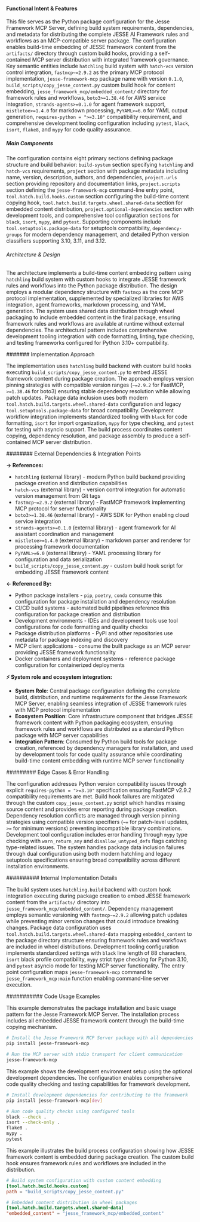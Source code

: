 <!-- CACHE_METADATA_START -->
<!-- Source File: {PROJECT_ROOT}/jesse-framework-mcp/pyproject.toml -->
<!-- Cached On: 2025-07-06T12:29:39.018002 -->
<!-- Source Modified: 2025-07-06T00:52:31.904461 -->
<!-- Cache Version: 1.0 -->
<!-- CACHE_METADATA_END -->

#### Functional Intent & Features

This file serves as the Python package configuration for the Jesse Framework MCP Server, defining build system requirements, dependencies, and metadata for distributing the complete JESSE AI Framework rules and workflows as an MCP-compatible server package. The configuration enables build-time embedding of JESSE framework content from the `artifacts/` directory through custom build hooks, providing a self-contained MCP server distribution with integrated framework governance. Key semantic entities include `hatchling` build system with `hatch-vcs` version control integration, `fastmcp~=2.9.2` as the primary MCP protocol implementation, `jesse-framework-mcp` package name with version `0.1.0`, `build_scripts/copy_jesse_content.py` custom build hook for content embedding, `jesse_framework_mcp/embedded_content/` directory for framework rules and workflows, `boto3>=1.38.46` for AWS service integration, `strands-agents>=0.1.0` for agent framework support, `mistletoe>=1.4.0` for markdown processing, `PyYAML>=6.0` for YAML output generation, `requires-python = ">=3.10"` compatibility requirement, and comprehensive development tooling configuration including `pytest`, `black`, `isort`, `flake8`, and `mypy` for code quality assurance.

##### Main Components

The configuration contains eight primary sections defining package structure and build behavior: `build-system` section specifying `hatchling` and `hatch-vcs` requirements, `project` section with package metadata including name, version, description, authors, and dependencies, `project.urls` section providing repository and documentation links, `project.scripts` section defining the `jesse-framework-mcp` command-line entry point, `tool.hatch.build.hooks.custom` section configuring the build-time content copying hook, `tool.hatch.build.targets.wheel.shared-data` section for embedded content distribution, `project.optional-dependencies` section with development tools, and comprehensive tool configuration sections for `black`, `isort`, `mypy`, and `pytest`. Supporting components include `tool.setuptools.package-data` for setuptools compatibility, `dependency-groups` for modern dependency management, and detailed Python version classifiers supporting 3.10, 3.11, and 3.12.

###### Architecture & Design

The architecture implements a build-time content embedding pattern using `hatchling` build system with custom hooks to integrate JESSE framework rules and workflows into the Python package distribution. The design employs a modular dependency structure with `fastmcp` as the core MCP protocol implementation, supplemented by specialized libraries for AWS integration, agent frameworks, markdown processing, and YAML generation. The system uses shared data distribution through wheel packaging to include embedded content in the final package, ensuring framework rules and workflows are available at runtime without external dependencies. The architectural pattern includes comprehensive development tooling integration with code formatting, linting, type checking, and testing frameworks configured for Python 3.10+ compatibility.

####### Implementation Approach

The implementation uses `hatchling` build backend with custom build hooks executing `build_scripts/copy_jesse_content.py` to embed JESSE framework content during package creation. The approach employs version pinning strategies with compatible version ranges (`~=2.9.2` for FastMCP, `>=1.38.46` for boto3) ensuring stable dependency resolution while allowing patch updates. Package data inclusion uses both modern `tool.hatch.build.targets.wheel.shared-data` configuration and legacy `tool.setuptools.package-data` for broad compatibility. Development workflow integration implements standardized tooling with `black` for code formatting, `isort` for import organization, `mypy` for type checking, and `pytest` for testing with asyncio support. The build process coordinates content copying, dependency resolution, and package assembly to produce a self-contained MCP server distribution.

######## External Dependencies & Integration Points

**→ References:**
- `hatchling` (external library) - modern Python build backend providing package creation and distribution capabilities
- `hatch-vcs` (external library) - version control integration for automatic version management from Git tags
- `fastmcp~=2.9.2` (external library) - FastMCP framework implementing MCP protocol for server functionality
- `boto3>=1.38.46` (external library) - AWS SDK for Python enabling cloud service integration
- `strands-agents>=0.1.0` (external library) - agent framework for AI assistant coordination and management
- `mistletoe>=1.4.0` (external library) - markdown parser and renderer for processing framework documentation
- `PyYAML>=6.0` (external library) - YAML processing library for configuration and data serialization
- `build_scripts/copy_jesse_content.py` - custom build hook script for embedding JESSE framework content

**← Referenced By:**
- Python package installers - `pip`, `poetry`, `conda` consume this configuration for package installation and dependency resolution
- CI/CD build systems - automated build pipelines reference this configuration for package creation and distribution
- Development environments - IDEs and development tools use tool configurations for code formatting and quality checks
- Package distribution platforms - PyPI and other repositories use metadata for package indexing and discovery
- MCP client applications - consume the built package as an MCP server providing JESSE framework functionality
- Docker containers and deployment systems - reference package configuration for containerized deployments

**⚡ System role and ecosystem integration:**
- **System Role**: Central package configuration defining the complete build, distribution, and runtime requirements for the Jesse Framework MCP Server, enabling seamless integration of JESSE framework rules with MCP protocol implementation
- **Ecosystem Position**: Core infrastructure component that bridges JESSE framework content with Python packaging ecosystem, ensuring framework rules and workflows are distributed as a standard Python package with MCP server capabilities
- **Integration Pattern**: Consumed by Python build tools for package creation, referenced by dependency managers for installation, and used by development tools for code quality assurance while coordinating build-time content embedding with runtime MCP server functionality

######### Edge Cases & Error Handling

The configuration addresses Python version compatibility issues through explicit `requires-python = ">=3.10"` specification ensuring FastMCP v2.9.2 compatibility requirements are met. Build hook failures are mitigated through the custom `copy_jesse_content.py` script which handles missing source content and provides error reporting during package creation. Dependency resolution conflicts are managed through version pinning strategies using compatible version specifiers (`~=` for patch-level updates, `>=` for minimum versions) preventing incompatible library combinations. Development tool configuration includes error handling through `mypy` type checking with `warn_return_any` and `disallow_untyped_defs` flags catching type-related issues. The system handles package data inclusion failures through dual configuration using both modern hatchling and legacy setuptools specifications ensuring broad compatibility across different installation environments.

########## Internal Implementation Details

The build system uses `hatchling.build` backend with custom hook integration executing during package creation to embed JESSE framework content from the `artifacts/` directory into `jesse_framework_mcp/embedded_content/`. Dependency management employs semantic versioning with `fastmcp~=2.9.2` allowing patch updates while preventing minor version changes that could introduce breaking changes. Package data configuration uses `tool.hatch.build.targets.wheel.shared-data` mapping `embedded_content` to the package directory structure ensuring framework rules and workflows are included in wheel distributions. Development tooling configuration implements standardized settings with `black` line length of 88 characters, `isort` black profile compatibility, `mypy` strict type checking for Python 3.10, and `pytest` asyncio mode for testing MCP server functionality. The entry point configuration maps `jesse-framework-mcp` command to `jesse_framework_mcp:main` function enabling command-line server execution.

########### Code Usage Examples

This example demonstrates the package installation and basic usage pattern for the Jesse Framework MCP Server. The installation process includes all embedded JESSE framework content through the build-time copying mechanism.

```bash
# Install the Jesse Framework MCP Server package with all dependencies
pip install jesse-framework-mcp

# Run the MCP server with stdio transport for client communication
jesse-framework-mcp
```

This example shows the development environment setup using the optional development dependencies. The configuration enables comprehensive code quality checking and testing capabilities for framework development.

```bash
# Install development dependencies for contributing to the framework
pip install jesse-framework-mcp[dev]

# Run code quality checks using configured tools
black --check .
isort --check-only .
flake8 .
mypy .
pytest
```

This example illustrates the build process configuration showing how JESSE framework content is embedded during package creation. The custom build hook ensures framework rules and workflows are included in the distribution.

```toml
# Build system configuration with custom content embedding
[tool.hatch.build.hooks.custom]
path = "build_scripts/copy_jesse_content.py"

# Embedded content distribution in wheel packages
[tool.hatch.build.targets.wheel.shared-data]
"embedded_content" = "jesse_framework_mcp/embedded_content"
```